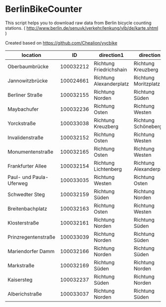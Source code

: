 # BerlinBikeCounter

This script helps you to download raw data from Berlin bicycle counting stations. ( http://www.berlin.de/senuvk/verkehr/lenkung/vlb/de/karte.shtml )

Created based on https://github.com/Chealion/yycbike


location |     ID    | direction1 | direction2 
---------|-----------|------------|-----------
Oberbaumbrücke|100032212| Richtung Friedrichshain| Richtung Kreuzberg
Jannowitzbrücke|100024661| Richtung Alexanderplatz| Richtung Moritzplatz
Berliner Straße|100032155| Richtung Norden| Richtung Süden
Maybachufer|100032236| Richtung Osten| Richtung Westen
Yorckstraße|100033038| Richtung Kreuzberg| Richtung Schöneberg
Invalidenstraße|100032152| Richtung Osten| Richtung Westen
Monumentenstraße|100032165| Richtung Osten| Richtung Westen
Frankfurter Allee|100032154| Richtung Lichtenberg| Richtung Alexanderplatz
Paul- und Paula-Uferweg|100033035| Richtung Westen| Richtung Osten
Schwedter Steg|100032159| Richtung Süden| Richtung Norden
Breitenbachplatz|100032163| Richtung Osten| Richtung Westen
Klosterstraße|100032161| Richtung Norden| Richtung Süden
Prinzregentenstraße|100033039| Richtung Norden| Richtung Süden
Mariendorfer Damm|100032166| Richtung Norden| Richtung Süden
Markstraße|100032169| Richtung Süden| Richtung Norden
Kaisersteg|100032237| Richtung Süden| Richtung Norden
Alberichstraße|100033037| Richtung Norden| Richtung Süden
